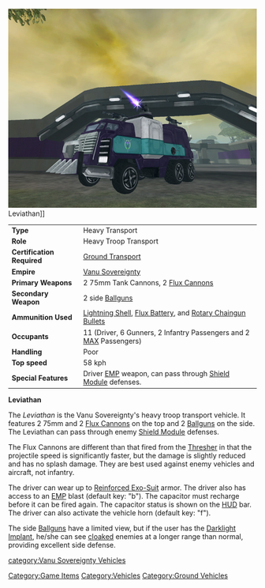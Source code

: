![](images/LeviathanFront.jpg "fig:LeviathanFront.jpg") Leviathan\]\]

|                            |                                                                                                                                                           |
| -------------------------- | --------------------------------------------------------------------------------------------------------------------------------------------------------- |
| **Type**                   | Heavy Transport                                                                                                                                           |
| **Role**                   | Heavy Troop Transport                                                                                                                                     |
| **Certification Required** | [Ground Transport](Ground_Transport "wikilink")                                                                                                           |
| **Empire**                 | [Vanu Sovereignty](Vanu_Sovereignty "wikilink")                                                                                                           |
| **Primary Weapons**        | 2 75mm Tank Cannons, 2 [Flux Cannons](Flux_Cannon "wikilink")                                                                                             |
| **Secondary Weapon**       | 2 side [Ballguns](Ballgun "wikilink")                                                                                                                     |
| **Ammunition Used**        | [Lightning Shell](Lightning_Shell "wikilink"), [Flux Battery](Flux_Battery "wikilink"), and [Rotary Chaingun Bullets](Rotary_Chaingun_Bullets "wikilink") |
| **Occupants**              | 11 (Driver, 6 Gunners, 2 Infantry Passengers and 2 [MAX](MAX "wikilink") Passengers)                                                                      |
| **Handling**               | Poor                                                                                                                                                      |
| **Top speed**              | 58 kph                                                                                                                                                    |
| **Special Features**       | Driver [EMP](EMP "wikilink") weapon, can pass through [Shield Module](Shield_Module "wikilink") defenses.                                                 |

**Leviathan**

The _Leviathan_ is the Vanu Sovereignty's heavy troop transport vehicle.
It features 2 75mm and 2 [Flux Cannons](Flux_Cannon "wikilink") on the
top and 2 [Ballguns](Ballgun "wikilink") on the side. The Leviathan can
pass through enemy [Shield Module](Shield_Module "wikilink") defenses.

The Flux Cannons are different than that fired from the
[Thresher](Thresher "wikilink") in that the projectile speed is
significantly faster, but the damage is slightly reduced and has no
splash damage. They are best used against enemy vehicles and aircraft,
not infantry.

The driver can wear up to [Reinforced
Exo-Suit](Reinforced_Exo-Suit "wikilink") armor. The driver also has
access to an [EMP](EMP "wikilink") blast (default key: "b"). The
capacitor must recharge before it can be fired again. The capacitor
status is shown on the [HUD](HUD "wikilink") bar. The driver can also
activate the vehicle horn (default key: "f").

The side [Ballguns](Ballgun "wikilink") have a limited view, but if the
user has the [Darklight](Darklight "wikilink")
[Implant](Implant "wikilink"), he/she can see
[cloaked](Infiltration_Suit "wikilink") enemies at a longer range than
normal, providing excellent side defense.

[category:Vanu Sovereignty
Vehicles](category:Vanu_Sovereignty_Vehicles "wikilink")

[Category:Game Items](Category:Game_Items "wikilink")
[Category:Vehicles](Category:Vehicles "wikilink") [Category:Ground
Vehicles](Category:Ground_Vehicles "wikilink")
